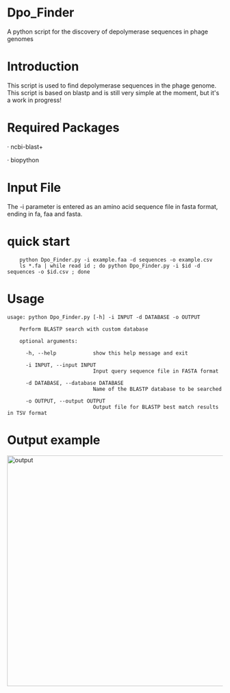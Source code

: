 # Dpo_Finder
A python script for the discovery of depolymerase sequences in phage genomes

# Introduction
This script is used to find depolymerase sequences in the phage genome. This script is based on blastp and is still very simple at the moment, but it's a work in progress!

# Required Packages
· ncbi-blast+

· biopython

# Input File
The -i parameter is entered as an amino acid sequence file in fasta format, ending in fa, faa and fasta.

# quick start
        python Dpo_Finder.py -i example.faa -d sequences -o example.csv
        ls *.fa | while read id ; do python Dpo_Finder.py -i $id -d sequences -o $id.csv ; done

# Usage
    usage: python Dpo_Finder.py [-h] -i INPUT -d DATABASE -o OUTPUT
        
        Perform BLASTP search with custom database
        
        optional arguments:
        
          -h, --help            show this help message and exit
          
          -i INPUT, --input INPUT
                                Input query sequence file in FASTA format
                                
          -d DATABASE, --database DATABASE
                                Name of the BLASTP database to be searched
                                
          -o OUTPUT, --output OUTPUT
                                Output file for BLASTP best match results in TSV format
                        
# Output example
<img width="539" alt="output" src="https://user-images.githubusercontent.com/77312378/236362974-f8de7415-5c37-4697-bcf1-d3277a78960c.png">
